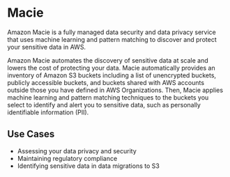 # Macie
Amazon Macie is a fully managed data security and data privacy service that uses machine learning and pattern matching to discover and protect your sensitive data in AWS.

Amazon Macie automates the discovery of sensitive data at scale and lowers the cost of protecting your data. Macie automatically provides an inventory of Amazon S3 buckets including a list of unencrypted buckets, publicly accessible buckets, and buckets shared with AWS accounts outside those you have defined in AWS Organizations. Then, Macie applies machine learning and pattern matching techniques to the buckets you select to identify and alert you to sensitive data, such as personally identifiable information (PII). 

## Use Cases
- Assessing your data privacy and security
- Maintaining regulatory compliance
-  Identifying sensitive data in data migrations to S3